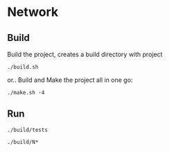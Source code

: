 # Network

## Build
Build the project, creates a build directory with project
```
./build.sh 
```
or.. Build and Make the project all in one go:
```
./make.sh -4
```
## Run
```
./build/tests
```
```
./build/N*
```
